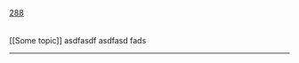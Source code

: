 [288](https://github.com/guilhermeprokisch/guilherme/issues/288) 
###### 

[[Some topic]] asdfasdf asdfasd fads




-------------------------------------------------------------------------------

